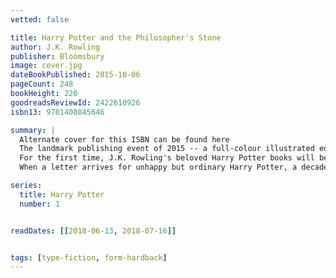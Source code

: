 ```yaml
---
vetted: false

title: Harry Potter and the Philosopher's Stone
author: J.K. Rowling
publisher: Bloomsbury
image: cover.jpg
dateBookPublished: 2015-10-06
pageCount: 248
bookHeight: 220
goodreadsReviewId: 2422610926
isbn13: 9781408845646

summary: |
  Alternate cover for this ISBN can be found here
  The landmark publishing event of 2015 -- a full-colour illustrated edition of J.K. Rowling's Harry Potter and the Philosopher's Stone with breathtaking illustrations by Jim Kay, winner of the Kate Greenaway medal.
  For the first time, J.K. Rowling's beloved Harry Potter books will be presented in lavishly illustrated full-color editions. Prepare to be spellbound by Jim Kay's dazzling depiction of the wizarding world and much loved characters in this full-colour illustrated hardback edition of the nation's favourite children's book -- Harry Potter and the Philosopher's Stone. Jim Kay has created over 100 stunning illustrations, making this deluxe format a perfect gift as much for a child being introduced to the series, as for the dedicated fan. Brimming with rich detail and humour that perfectly complements J.K. Rowling's timeless classic, Jim Kay's glorious illustrations will captivate fans and new readers alike.
  When a letter arrives for unhappy but ordinary Harry Potter, a decade-old secret is revealed to him that apparently he's the last to know. His parents were wizards, killed by a Dark Lord's curse when Harry was just a baby, and which he somehow survived. Leaving his unsympathetic aunt and uncle for Hogwarts School of Witchcraft and Wizardry, Harry stumbles upon a sinister mystery when he finds a three-headed dog guarding a room on the third floor. Then he hears of a missing stone with astonishing powers, which could be valuable, dangerous -- or both. An incredible adventure is about to begin!

series:
  title: Harry Potter
  number: 1


readDates: [[2018-06-13, 2018-07-16]]


tags: [type-fiction, form-hardback]
---
```

